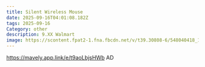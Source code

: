 ```yaml
---
title: Silent Wireless Mouse
date: 2025-09-16T04:01:08.182Z
tags: 2025-09-16
Category: other
description: 9.XX Walmart
image: https://scontent.fpat2-1.fna.fbcdn.net/v/t39.30808-6/548040418_1293698622507841_5911675172018045699_n.jpg?stp=dst-jpg_p526x296_tt6&_nc_cat=102&ccb=1-7&_nc_sid=aa7b47&_nc_ohc=fZsZ1rV8b_UQ7kNvwGykHzH&_nc_oc=AdllBpmhOdCOuBj63UAwYO9GFn182BCDaCaAFbp6_yP1sVfjpmmwOnASCSAgey5PzfgG1GerV_4eTAXuH1q5pOU8&_nc_zt=23&_nc_ht=scontent.fpat2-1.fna&_nc_gid=Xa94MO0okWpPZGrcJTIhpw&oh=00_Afb8aVEvzvp5yzC9PGgkCdU2eFGnUiWwYwzUcWWV-NKCFQ&oe=68CEAC33
---
```

https://mavely.app.link/e/t9aoLbjsHWb   AD